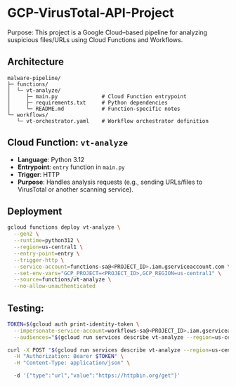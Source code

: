 # GCP-VirusTotal-API-Project
Purpose: 
This project is a Google Cloud–based pipeline for analyzing suspicious files/URLs using Cloud Functions and Workflows.  

## Architecture

```text
malware-pipeline/
├─ functions/
│  └─ vt-analyze/
│     ├─ main.py              # Cloud Function entrypoint
│     ├─ requirements.txt     # Python dependencies
│     └─ README.md            # Function-specific notes
└─ workflows/
   └─ vt-orchestrator.yaml    # Workflow orchestrator definition
```

## Cloud Function: `vt-analyze`
- **Language**: Python 3.12  
- **Entrypoint**: `entry` function in `main.py`  
- **Trigger**: HTTP  
- **Purpose**: Handles analysis requests (e.g., sending URLs/files to VirusTotal or another scanning service).  

## Deployment

```bash
gcloud functions deploy vt-analyze \
  --gen2 \
  --runtime=python312 \
  --region=us-central1 \
  --entry-point=entry \
  --trigger-http \
  --service-account=functions-sa@<PROJECT_ID>.iam.gserviceaccount.com \
  --set-env-vars="GCP_PROJECT=<PROJECT_ID>,GCP_REGION=us-central1" \
  --source=functions/vt-analyze \
  --no-allow-unauthenticated
```

## Testing:
```bash
TOKEN=$(gcloud auth print-identity-token \
  --impersonate-service-account=workflows-sa@<PROJECT_ID>.iam.gserviceaccount.com \
  --audiences="$(gcloud run services describe vt-analyze --region=us-central1 --format='value(status.url)')")

curl -X POST "$(gcloud run services describe vt-analyze --region=us-central1 --format='value(status.url)')" \
  -H "Authorization: Bearer $TOKEN" \
  -H "Content-Type: application/json" \

  -d '{"type":"url","value":"https://httpbin.org/get"}'
```



